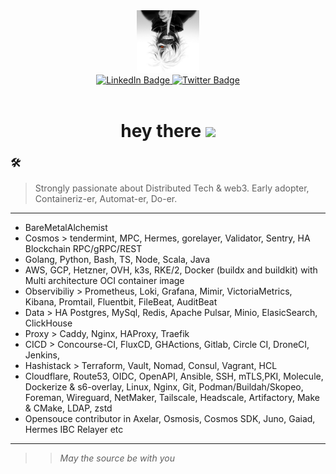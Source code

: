 <div id="header" align="center">
  <img src="img/kanaki.jpg" width="100"/>
  <div id="badges">
    <a href="https://www.linkedin.com/in/pratikbalar/">
      <img src="https://img.shields.io/badge/LinkedIn-blue?style=for-the-badge&logo=linkedin&logoColor=white" alt="LinkedIn Badge"/>
    </a>
    <a href="https://x.com/pratikbin">
      <img src="https://img.shields.io/badge/Twitter-blue?style=for-the-badge&logo=twitter&logoColor=white" alt="Twitter Badge"/>
    </a>
  </div>
  <img src="https://komarev.com/ghpvc/?username=pratikbalar&style=flat-square&color=blue" alt=""/>
  <h1>
    hey there
    <img src="https://media.giphy.com/media/hvRJCLFzcasrR4ia7z/giphy.gif" width="30px"/>
  </h1>
</div>

### :hammer_and_wrench:

> Strongly passionate about Distributed Tech & web3. Early adopter, Containeriz-er, Automat-er, Do-er.
- - -
- BareMetalAlchemist
- Cosmos > tendermint, MPC, Hermes, gorelayer, Validator, Sentry, HA Blockchain RPC/gRPC/REST
- Golang, Python, Bash, TS, Node, Scala, Java
- AWS, GCP, Hetzner, OVH, k3s, RKE/2, Docker (buildx and buildkit) with Multi architecture OCI container image
- Observibiliy > Prometheus, Loki, Grafana, Mimir, VictoriaMetrics, Kibana, Promtail, Fluentbit, FileBeat, AuditBeat
- Data > HA Postgres, MySql, Redis, Apache Pulsar, Minio, ElasicSearch, ClickHouse
- Proxy > Caddy, Nginx, HAProxy, Traefik
- CICD > Concourse-CI, FluxCD, GHActions, Gitlab, Circle CI, DroneCI, Jenkins,
- Hashistack > Terraform, Vault, Nomad, Consul, Vagrant, HCL
- Cloudflare, Route53, OIDC, OpenAPI, Ansible, SSH, mTLS,PKI, Molecule, Dockerize & s6-overlay, Linux, Nginx, Git, Podman/Buildah/Skopeo, Foreman, Wireguard, NetMaker, Tailscale, Headscale, Artifactory, Make & CMake, LDAP, zstd
- Opensouce contributor in Axelar, Osmosis, Cosmos SDK, Juno, Gaiad, Hermes IBC Relayer etc

---

> > *May the source be with you*
